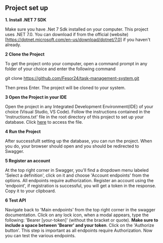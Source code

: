 ## Project set up

**1. Install .NET 7 SDK** 

Make sure you have .Net 7 Sdk installed on your computer. This project uses .NET 7.0. You can download if from the official (website)[https://dotnet.microsoft.com/en-us/download/dotnet/7.0] if you haven't already.

**2 Clone the Project**

To get the project onto your computer, open a command prompt in any folder of your choice and enter the following command

git clone https://github.com/Fesor24/task-management-system.git

Then press Enter. The project will be cloned to your system.

**3 Open the Project in your IDE**

Open the project in any Integrated Development Environment(IDE) of your choice (Visual Studio, VS Code). Follow the instructions contained in the 'Instructions.txt' file in the root directory of this project to set up your database. Click [here](https://github.com/Fesor24/task-management-system/blob/main/Instructions.txt) to access the file.

**4 Run the Project**

After successfullt setting up the database, you can run the project. When you do, your browser should open and you should be redirected to Swagger.

**5 Register an account**

At the top right corner in Swagger, you'll find a dropdown menu labeled 'Select a definition', click on it and choose 'Account endpoints' from the options. All endpoints require authorization. Register an account using the 'endpoint', if registration is successful, you will get a token in the response. Copy it to your clipboard. 

**6 Test API**

Navigate back to 'Main endpoints' from the top right corner in the swagger documentation. Click on any lock icon, when a modal appears, type the following: 'Bearer [your-token]' (without the bracket or quote). **Make sure to include a space between 'Bearer' and your token**. Click on the 'Authorize button'. This step is important as all endpoints require Authorization. Now you can test the various endpoints.
